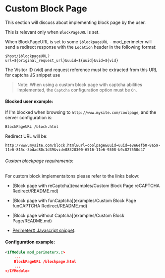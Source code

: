 Custom Block Page
===========================================
This section will discuss about implementing block page by the user. 

This is relevant only when `BlockPageURL` is set.

When BlockPageURL is set to some `$blockpageURL` - mod_perimeter will send a redirect response with the `Location` header in the following format: 

```
$host/$blockpageURL?url=${original_request_url}&uuid=${uuid}&vid=${vid}
```

The Visitor ID (vid) and request reference must be extracted from this URL for captcha JS snippet use 

> Note: When using a custom block page with captcha abilities implemented, the `Captcha` configuration option must be `On`.

#### Blocked user example: 

If I'm blocked when browsing to `http://www.mysite.com/coolpage`, and the server configuration is: 

```xml
BlockPageURL /block.html
```

Redirect URL will be: 

```
http://www.mysite.com/block.html&url=coolpage&uuid=uuid=e8e6efb0-8a59-11e6-815c-3bdad80c1d39&vid=08320300-6516-11e6-9308-b9c827550d47
```

###### Custom blockpage requirements:
For custom block implementaitons please refer to the links below:

* [Block page with reCaptcha](examples/Custom Block Page reCAPTCHA Redirect/README.md)
* [Block page with funCaptcha](examples/Custom Block Page funCAPTCHA Redirect/README.md)
* [Block page without Captcha](examples/Custom Block Page/README.md)

* [PerimeterX Javascript snippet](https://console.perimeterx.com/botDefender/admin?page=applicationsmgmt).
#### Configuration example:
 
```xml
<IfModule mod_perimeterx.c>
	...
	BlockPageURL /blockpage.html
	...
</IfModule>
```
